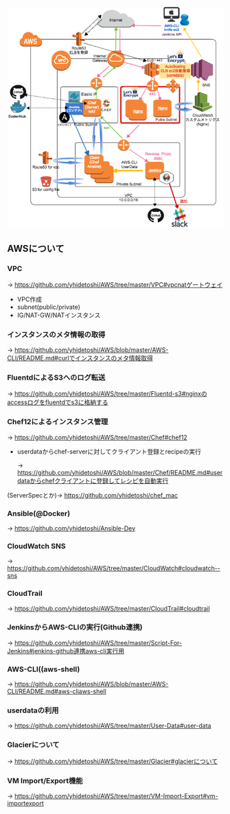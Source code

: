 ![Alt Text](https://github.com/yhidetoshi/Pictures/raw/master/aws/aws-fig993.png)

## AWSについて

### VPC
→ https://github.com/yhidetoshi/AWS/tree/master/VPC#vpcnatゲートウェイ
- VPC作成
 - subnet(public/private)
- IG/NAT-GW/NATインスタンス

### インスタンスのメタ情報の取得 
→ https://github.com/yhidetoshi/AWS/blob/master/AWS-CLI/README.md#curlでインスタンスのメタ情報取得

### FluentdによるS3へのログ転送
→ https://github.com/yhidetoshi/AWS/tree/master/Fluentd-s3#nginxのaccessログをfluentdでs3に格納する

### Chef12によるインスタンス管理
→ https://github.com/yhidetoshi/AWS/tree/master/Chef#chef12

- userdataからchef-serverに対してクライアント登録とrecipeの実行

  → https://github.com/yhidetoshi/AWS/blob/master/Chef/README.md#userdataからchefクライアントに登録してレシピを自動実行

(ServerSpecとか)→ https://github.com/yhidetoshi/chef_mac



### Ansible(@Docker)
→ https://github.com/yhidetoshi/Ansible-Dev

### CloudWatch SNS
→ https://github.com/yhidetoshi/AWS/tree/master/CloudWatch#cloudwatch-︎-sns

### CloudTrail
→ https://github.com/yhidetoshi/AWS/tree/master/CloudTrail#cloudtrail

### JenkinsからAWS-CLIの実行(Github連携)
→ https://github.com/yhidetoshi/AWS/tree/master/Script-For-Jenkins#jenkins-github連携aws-cli実行用

### AWS-CLI((aws-shell)
→ https://github.com/yhidetoshi/AWS/blob/master/AWS-CLI/README.md#aws-cliaws-shell

### userdataの利用
→ https://github.com/yhidetoshi/AWS/tree/master/User-Data#user-data

### Glacierについて
→ https://github.com/yhidetoshi/AWS/tree/master/Glacier#glacierについて

### VM Import/Export機能
→ https://github.com/yhidetoshi/AWS/tree/master/VM-Import-Export#vm-importexport
